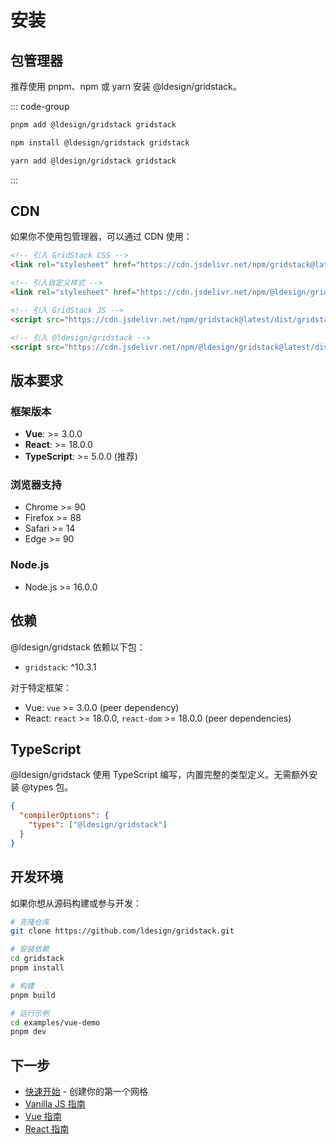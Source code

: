 # 安装

## 包管理器

推荐使用 pnpm、npm 或 yarn 安装 @ldesign/gridstack。

::: code-group
```bash [pnpm]
pnpm add @ldesign/gridstack gridstack
```

```bash [npm]
npm install @ldesign/gridstack gridstack
```

```bash [yarn]
yarn add @ldesign/gridstack gridstack
```
:::

## CDN

如果你不使用包管理器，可以通过 CDN 使用：

```html
<!-- 引入 GridStack CSS -->
<link rel="stylesheet" href="https://cdn.jsdelivr.net/npm/gridstack@latest/dist/gridstack.min.css" />

<!-- 引入自定义样式 -->
<link rel="stylesheet" href="https://cdn.jsdelivr.net/npm/@ldesign/gridstack@latest/dist/style.css" />

<!-- 引入 GridStack JS -->
<script src="https://cdn.jsdelivr.net/npm/gridstack@latest/dist/gridstack-all.js"></script>

<!-- 引入 @ldesign/gridstack -->
<script src="https://cdn.jsdelivr.net/npm/@ldesign/gridstack@latest/dist/index.umd.js"></script>
```

## 版本要求

### 框架版本

- **Vue**: >= 3.0.0
- **React**: >= 18.0.0
- **TypeScript**: >= 5.0.0 (推荐)

### 浏览器支持

- Chrome >= 90
- Firefox >= 88
- Safari >= 14
- Edge >= 90

### Node.js

- Node.js >= 16.0.0

## 依赖

@ldesign/gridstack 依赖以下包：

- `gridstack`: ^10.3.1

对于特定框架：

- Vue: `vue` >= 3.0.0 (peer dependency)
- React: `react` >= 18.0.0, `react-dom` >= 18.0.0 (peer dependencies)

## TypeScript

@ldesign/gridstack 使用 TypeScript 编写，内置完整的类型定义。无需额外安装 @types 包。

```json
{
  "compilerOptions": {
    "types": ["@ldesign/gridstack"]
  }
}
```

## 开发环境

如果你想从源码构建或参与开发：

```bash
# 克隆仓库
git clone https://github.com/ldesign/gridstack.git

# 安装依赖
cd gridstack
pnpm install

# 构建
pnpm build

# 运行示例
cd examples/vue-demo
pnpm dev
```

## 下一步

- [快速开始](/guide/getting-started) - 创建你的第一个网格
- [Vanilla JS 指南](/guide/vanilla)
- [Vue 指南](/guide/vue)
- [React 指南](/guide/react)

